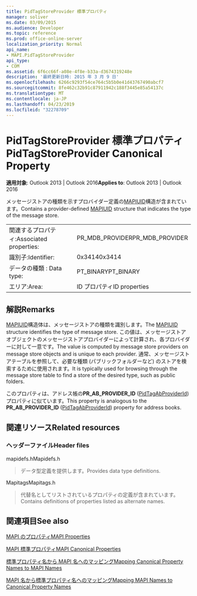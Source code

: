 ```yaml
---
title: PidTagStoreProvider 標準プロパティ
manager: soliver
ms.date: 03/09/2015
ms.audience: Developer
ms.topic: reference
ms.prod: office-online-server
localization_priority: Normal
api_name:
- MAPI.PidTagStoreProvider
api_type:
- COM
ms.assetid: 6f6cc66f-a08e-4f8e-b33a-d3674319248e
description: '最終更新日時: 2015 年 3 月 9 日'
ms.openlocfilehash: 6266c9293f54ce764c5b5b0e41d43767490abcf7
ms.sourcegitcommit: 8fe462c32b91c87911942c188f3445e85a54137c
ms.translationtype: MT
ms.contentlocale: ja-JP
ms.lasthandoff: 04/23/2019
ms.locfileid: "32278709"
---
```

# <a name="pidtagstoreprovider-canonical-property"></a><span data-ttu-id="7063a-103">PidTagStoreProvider 標準プロパティ</span><span class="sxs-lookup"><span data-stu-id="7063a-103">PidTagStoreProvider Canonical Property</span></span>

  
  
<span data-ttu-id="7063a-104">**適用対象**: Outlook 2013 | Outlook 2016</span><span class="sxs-lookup"><span data-stu-id="7063a-104">**Applies to**: Outlook 2013 | Outlook 2016</span></span> 
  
<span data-ttu-id="7063a-105">メッセージストアの種類を示すプロバイダー定義の[MAPIUID](mapiuid.md)構造が含まれています。</span><span class="sxs-lookup"><span data-stu-id="7063a-105">Contains a provider-defined [MAPIUID](mapiuid.md) structure that indicates the type of the message store.</span></span> 
  
|||
|:-----|:-----|
|<span data-ttu-id="7063a-106">関連するプロパティ:</span><span class="sxs-lookup"><span data-stu-id="7063a-106">Associated properties:</span></span>  <br/> |<span data-ttu-id="7063a-107">PR_MDB_PROVIDER</span><span class="sxs-lookup"><span data-stu-id="7063a-107">PR_MDB_PROVIDER</span></span>  <br/> |
|<span data-ttu-id="7063a-108">識別子:</span><span class="sxs-lookup"><span data-stu-id="7063a-108">Identifier:</span></span>  <br/> |<span data-ttu-id="7063a-109">0x3414</span><span class="sxs-lookup"><span data-stu-id="7063a-109">0x3414</span></span>  <br/> |
|<span data-ttu-id="7063a-110">データの種類 : </span><span class="sxs-lookup"><span data-stu-id="7063a-110">Data type:</span></span>  <br/> |<span data-ttu-id="7063a-111">PT_BINARY</span><span class="sxs-lookup"><span data-stu-id="7063a-111">PT_BINARY</span></span>  <br/> |
|<span data-ttu-id="7063a-112">エリア:</span><span class="sxs-lookup"><span data-stu-id="7063a-112">Area:</span></span>  <br/> |<span data-ttu-id="7063a-113">ID プロパティ</span><span class="sxs-lookup"><span data-stu-id="7063a-113">ID properties</span></span>  <br/> |
   
## <a name="remarks"></a><span data-ttu-id="7063a-114">解説</span><span class="sxs-lookup"><span data-stu-id="7063a-114">Remarks</span></span>

<span data-ttu-id="7063a-115">[MAPIUID](mapiuid.md)構造体は、メッセージストアの種類を識別します。</span><span class="sxs-lookup"><span data-stu-id="7063a-115">The [MAPIUID](mapiuid.md) structure identifies the type of message store.</span></span> <span data-ttu-id="7063a-116">この値は、メッセージストアオブジェクトのメッセージストアプロバイダーによって計算され、各プロバイダーに対して一意です。</span><span class="sxs-lookup"><span data-stu-id="7063a-116">The value is computed by message store providers on message store objects and is unique to each provider.</span></span> <span data-ttu-id="7063a-117">通常、メッセージストアテーブルを参照して、必要な種類 (パブリックフォルダーなど) のストアを検索するために使用されます。</span><span class="sxs-lookup"><span data-stu-id="7063a-117">It is typically used for browsing through the message store table to find a store of the desired type, such as public folders.</span></span> 
  
<span data-ttu-id="7063a-118">このプロパティは、アドレス帳の**PR_AB_PROVIDER_ID** ([PidTagAbProviderId](pidtagabproviderid-canonical-property.md)) プロパティに似ています。</span><span class="sxs-lookup"><span data-stu-id="7063a-118">This property is analogous to the **PR_AB_PROVIDER_ID** ([PidTagAbProviderId](pidtagabproviderid-canonical-property.md)) property for address books.</span></span> 
  
## <a name="related-resources"></a><span data-ttu-id="7063a-119">関連リソース</span><span class="sxs-lookup"><span data-stu-id="7063a-119">Related resources</span></span>

### <a name="header-files"></a><span data-ttu-id="7063a-120">ヘッダーファイル</span><span class="sxs-lookup"><span data-stu-id="7063a-120">Header files</span></span>

<span data-ttu-id="7063a-121">mapidefs.h</span><span class="sxs-lookup"><span data-stu-id="7063a-121">Mapidefs.h</span></span>
  
> <span data-ttu-id="7063a-122">データ型定義を提供します。</span><span class="sxs-lookup"><span data-stu-id="7063a-122">Provides data type definitions.</span></span>
    
<span data-ttu-id="7063a-123">Mapitags</span><span class="sxs-lookup"><span data-stu-id="7063a-123">Mapitags.h</span></span>
  
> <span data-ttu-id="7063a-124">代替名としてリストされているプロパティの定義が含まれています。</span><span class="sxs-lookup"><span data-stu-id="7063a-124">Contains definitions of properties listed as alternate names.</span></span>
    
## <a name="see-also"></a><span data-ttu-id="7063a-125">関連項目</span><span class="sxs-lookup"><span data-stu-id="7063a-125">See also</span></span>



[<span data-ttu-id="7063a-126">MAPI のプロパティ</span><span class="sxs-lookup"><span data-stu-id="7063a-126">MAPI Properties</span></span>](mapi-properties.md)
  
[<span data-ttu-id="7063a-127">MAPI 標準プロパティ</span><span class="sxs-lookup"><span data-stu-id="7063a-127">MAPI Canonical Properties</span></span>](mapi-canonical-properties.md)
  
[<span data-ttu-id="7063a-128">標準プロパティ名から MAPI 名へのマッピング</span><span class="sxs-lookup"><span data-stu-id="7063a-128">Mapping Canonical Property Names to MAPI Names</span></span>](mapping-canonical-property-names-to-mapi-names.md)
  
[<span data-ttu-id="7063a-129">MAPI 名から標準プロパティ名へのマッピング</span><span class="sxs-lookup"><span data-stu-id="7063a-129">Mapping MAPI Names to Canonical Property Names</span></span>](mapping-mapi-names-to-canonical-property-names.md)

